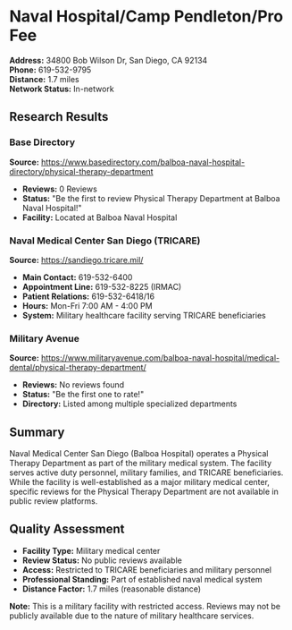 # Naval Hospital/Camp Pendleton/Pro Fee
**Address:** 34800 Bob Wilson Dr, San Diego, CA 92134  
**Phone:** 619-532-9795  
**Distance:** 1.7 miles  
**Network Status:** In-network  

## Research Results

### Base Directory
**Source:** https://www.basedirectory.com/balboa-naval-hospital-directory/physical-therapy-department
- **Reviews:** 0 Reviews
- **Status:** "Be the first to review Physical Therapy Department at Balboa Naval Hospital!"
- **Facility:** Located at Balboa Naval Hospital

### Naval Medical Center San Diego (TRICARE)
**Source:** https://sandiego.tricare.mil/
- **Main Contact:** 619-532-6400
- **Appointment Line:** 619-532-8225 (IRMAC)
- **Patient Relations:** 619-532-6418/16
- **Hours:** Mon-Fri 7:00 AM - 4:00 PM
- **System:** Military healthcare facility serving TRICARE beneficiaries

### Military Avenue
**Source:** https://www.militaryavenue.com/balboa-naval-hospital/medical-dental/physical-therapy-department/
- **Reviews:** No reviews found
- **Status:** "Be the first one to rate!"
- **Directory:** Listed among multiple specialized departments

## Summary
Naval Medical Center San Diego (Balboa Hospital) operates a Physical Therapy Department as part of the military medical system. The facility serves active duty personnel, military families, and TRICARE beneficiaries. While the facility is well-established as a major military medical center, specific reviews for the Physical Therapy Department are not available in public review platforms.

## Quality Assessment
- **Facility Type:** Military medical center
- **Review Status:** No public reviews available
- **Access:** Restricted to TRICARE beneficiaries and military personnel
- **Professional Standing:** Part of established naval medical system
- **Distance Factor:** 1.7 miles (reasonable distance)

**Note:** This is a military facility with restricted access. Reviews may not be publicly available due to the nature of military healthcare services.
